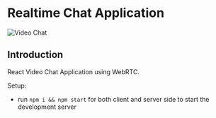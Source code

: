 # Realtime Chat Application

![Video Chat](https://github.com/ANMOLCODES/AirChat/blob/master/VideoChatApp/Media/airchat2.png)

## Introduction
  React Video Chat Application using WebRTC.

Setup:
- run ```npm i && npm start``` for both client and server side to start the development server
